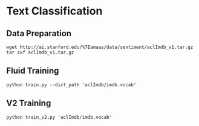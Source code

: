 # Text Classification

## Data Preparation
```
wget http://ai.stanford.edu/%7Eamaas/data/sentiment/aclImdb_v1.tar.gz
tar zxf aclImdb_v1.tar.gz
```

## Fluid Training
```
python train.py --dict_path 'aclImdb/imdb.vocab'
```
## V2 Training
```
python train_v2.py 'aclImdb/imdb.vocab'
```
